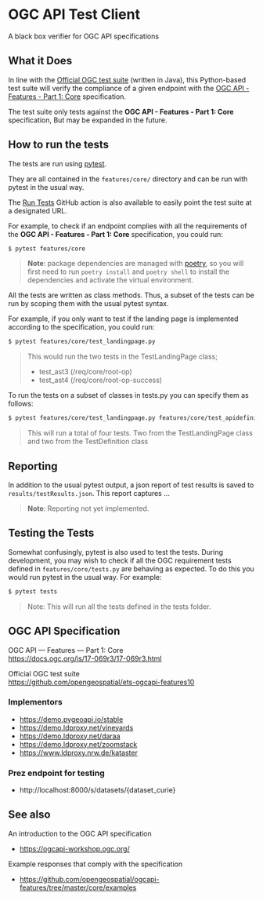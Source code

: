# OGC API Test Client

A black box verifier for OGC API specifications

## What it Does

In line with the
[Official OGC test suite](https://github.com/opengeospatial/ets-ogcapi-features10)
(written in Java), this Python-based test suite will verify the compliance of a
given endpoint with the
[OGC API - Features - Part 1: Core](https://docs.ogc.org/is/17-069r3/17-069r3.html)
specification.

The test suite only tests against the **OGC API - Features - Part 1:
Core** specification, But may be expanded in the future.

## How to run the tests

The tests are run using [pytest](https://docs.pytest.org).

They are all contained in the `features/core/` directory and can be run with
pytest in the usual way.

The [Run Tests](https://github.com/Kurrawong/ogctests/actions/workflows/run_tests.yml) GitHub action is also available
to easily point the test suite
at a designated URL.

For example, to check if an endpoint complies with all the requirements of the
**OGC API - Features - Part 1: Core** specification, you could run:

```bash
$ pytest features/core
```

> **Note**: package dependencies are managed with
> [poetry](https://python-poetry.org/), so you will first need to run
> `poetry install` and `poetry shell` to install the dependencies and activate
> the virtual environment.

All the tests are written as class methods. Thus, a subset of the tests can be
run by scoping them with the usual pytest syntax.

For example, if you only want to test if the landing page is implemented
according to the specification, you could run:

```bash
$ pytest features/core/test_landingpage.py
```

> This would run the two tests in the TestLandingPage class;
>
> - test_ast3 (/req/core/root-op)
> - test_ast4 (/req/core/root-op-success)

To run the tests on a subset of classes in tests.py you can specify them as
follows:

```bash
$ pytest features/core/test_landingpage.py features/core/test_apidefinition.py
```

> This will run a total of four tests. Two from the TestLandingPage class and
> two from the TestDefinition class

## Reporting

In addition to the usual pytest output, a json report of test results is saved
to `results/testResults.json`. This report captures ...

> **Note**: Reporting not yet implemented.

## Testing the Tests

Somewhat confusingly, pytest is also used to test the tests. During development,
you may wish to check if all the OGC requirement tests defined in
`features/core/tests.py` are behaving as expected. To do this you would run
pytest in the usual way. For example:

```bash
$ pytest tests
```

> Note: This will run all the tests defined in the tests folder.

## OGC API Specification

OGC API — Features — Part 1: Core\
https://docs.ogc.org/is/17-069r3/17-069r3.html

Official OGC test suite  
https://github.com/opengeospatial/ets-ogcapi-features10

### Implementors

- https://demo.pygeoapi.io/stable
- https://demo.ldproxy.net/vineyards
- https://demo.ldproxy.net/daraa
- https://demo.ldproxy.net/zoomstack
- https://www.ldproxy.nrw.de/kataster

### Prez endpoint for testing

- http://localhost:8000/s/datasets/{dataset_curie}

## See also

An introduction to the OGC API specification

- https://ogcapi-workshop.ogc.org/

Example responses that comply with the specification

- https://github.com/opengeospatial/ogcapi-features/tree/master/core/examples
